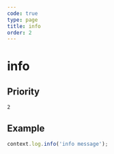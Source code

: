 ```yaml
---
code: true
type: page
title: info
order: 2
---
```


# info



## Priority

`2`

## Example

```js
context.log.info('info message');
```
